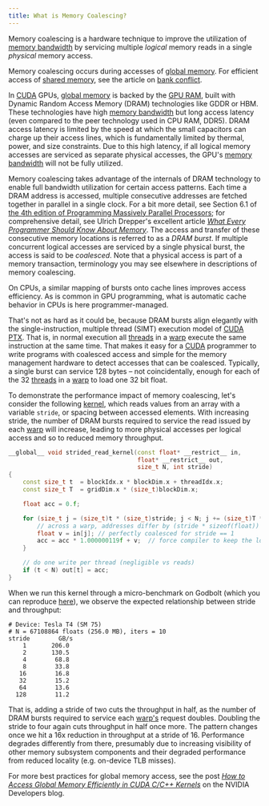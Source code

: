 ```yaml
---
title: What is Memory Coalescing?
---
```


Memory coalescing is a hardware technique to improve the utilization of
[memory bandwidth](/gpu-glossary/perf/memory-bandwidth) by servicing multiple
_logical_ memory reads in a single _physical_ memory access.

Memory coalescing occurs during accesses of
[global memory](/gpu-glossary/device-software/global-memory). For efficient
access of [shared memory](/gpu-glossary/device-software/shared-memory), see the
article on [bank conflict](/gpu-glossary/perf/bank-conflict).

In [CUDA](/gpu-glossary/device-hardware/cuda-device-architecture) GPUs,
[global memory](/gpu-glossary/device-software/global-memory) is backed by the
[GPU RAM](/gpu-glossary/device-hardware/gpu-ram), built with Dynamic Random
Access Memory (DRAM) technologies like GDDR or HBM. These technologies have high
[memory bandwidth](/gpu-glossary/perf/memory-bandwidth) but long access latency
(even compared to the peer technology used in CPU RAM, DDR5). DRAM access
latency is limited by the speed at which the small capacitors can charge up
their access lines, which is fundamentally limited by thermal, power, and size
constraints. Due to this high latency, if all logical memory accesses are
serviced as separate physical accesses, the GPU's
[memory bandwidth](/gpu-glossary/perf/memory-bandwidth) will not be fully
utilized.

Memory coalescing takes advantage of the internals of DRAM technology to enable
full bandwidth utilization for certain access patterns. Each time a DRAM address
is accessed, multiple consecutive addresses are fetched together in parallel in
a single clock. For a bit more detail, see Section 6.1 of
[the 4th edition of Programming Massively Parallel Processors](https://www.amazon.com/dp/0323912311);
for comprehensive detail, see Ulrich Drepper's excellent article
[_What Every Programmer Should Know About Memory_](https://people.freebsd.org/~lstewart/articles/cpumemory.pdf).
The access and transfer of these consecutive memory locations is referred to as
a _DRAM burst_. If multiple concurrent logical accesses are serviced by a single
physical burst, the access is said to be _coalesced_. Note that a physical
access is part of a memory transaction, terminology you may see elsewhere in
descriptions of memory coalescing.

On CPUs, a similar mapping of bursts onto cache lines improves access
efficiency. As is common in GPU programming, what is automatic cache behavior in
CPUs is here programmer-managed.

That's not as hard as it could be, because DRAM bursts align elegantly with the
single-instruction, multiple thread (SIMT) execution model of
[CUDA PTX](/gpu-glossary/device-software/parallel-thread-execution). That is, in
normal execution all [threads](/gpu-glossary/device-software/thread) in a
[warp](/gpu-glossary/device-software/warp) execute the same instruction at the
same time. That makes it easy for a
[CUDA](/gpu-glossary/device-software/cuda-programming-model) programmer to write
programs with coalesced access and simple for the memory management hardware to
detect accesses that can be coalesced. Typically, a single burst can service 128
bytes – not coincidentally, enough for each of the 32
[threads](/gpu-glossary/device-software/thread) in a
[warp](/gpu-glossary/device-software/warp) to load one 32 bit float.

To demonstrate the performance impact of memory coalescing, let's consider the
following [kernel](/gpu-glossary/device-software/kernel), which reads values
from an array with a variable `stride`, or spacing between accessed elements.
With increasing stride, the number of DRAM bursts required to service the read
issued by each [warp](/gpu-glossary/device-software/warp) will increase, leading
to more physical accesses per logical access and so to reduced memory
throughput.

```cpp
__global__ void strided_read_kernel(const float* __restrict__ in,
                                    float* __restrict__ out,
                                    size_t N, int stride)
{
    const size_t t  = blockIdx.x * blockDim.x + threadIdx.x;
    const size_t T  = gridDim.x * (size_t)blockDim.x;

    float acc = 0.f;

    for (size_t j = (size_t)t * (size_t)stride; j < N; j += (size_t)T * (size_t)stride) {
        // across a warp, addresses differ by (stride * sizeof(float))
        float v = in[j]; // perfectly coalesced for stride == 1
        acc = acc * 1.000000119f + v;  // force compiler to keep the load
    }

    // do one write per thread (negligible vs reads)
    if (t < N) out[t] = acc;
}
```

When we run this kernel through a micro-benchmark on Godbolt (which you can
reproduce [here](https://godbolt.org/z/KbWhEWjcb)), we observe the expected
relationship between stride and throughput:

```
# Device: Tesla T4 (SM 75)
# N = 67108864 floats (256.0 MB), iters = 10
stride        GB/s
    1       206.0
    2       130.5
    4        68.8
    8        33.8
   16        16.8
   32        15.2
   64        13.6
  128        11.2
```

That is, adding a stride of two cuts the throughput in half, as the number of
DRAM bursts required to service each
[warp's](/gpu-glossary/device-software/warp) request doubles. Doubling the
stride to four again cuts throughput in half once more. The pattern changes once
we hit a 16x reduction in throughput at a stride of 16. Performance degrades
differently from there, presumably due to increasing visibility of other memory
subsystem components and their degraded performance from reduced locality (e.g.
on-device TLB misses).

For more best practices for global memory access, see the post
[_How to Access Global Memory Efficiently in CUDA C/C++ Kernels_](https://developer.nvidia.com/blog/how-access-global-memory-efficiently-cuda-c-kernels/)
on the NVIDIA Developers blog.
